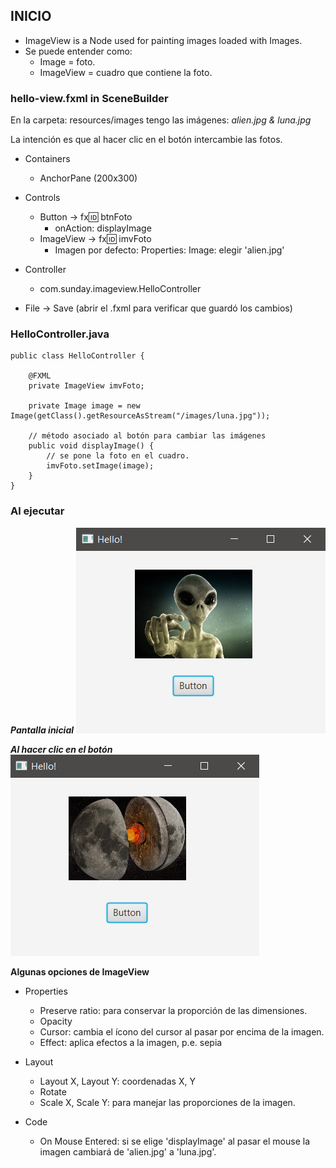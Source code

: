 ## INICIO

- ImageView is a Node used for painting images loaded with Images.
- Se puede entender como:
  - Image = foto.
  - ImageView = cuadro que contiene la foto. 



### hello-view.fxml in SceneBuilder

En la carpeta: resources/images tengo las imágenes: *alien.jpg & luna.jpg*

La intención es que al hacer clic en el botón intercambie las fotos.

- Containers
  - AnchorPane (200x300)
- Controls 
  - Button -> fx:id: btnFoto
    - onAction: displayImage
  - ImageView -> fx:id: imvFoto 
    - Imagen por defecto: Properties: Image: elegir 'alien.jpg'
- Controller
  - com.sunday.imageview.HelloController

- File -> Save (abrir el .fxml para verificar que guardó los cambios)

### HelloController.java

~~~
public class HelloController {

    @FXML
    private ImageView imvFoto;

    private Image image = new Image(getClass().getResourceAsStream("/images/luna.jpg"));

    // método asociado al botón para cambiar las imágenes
    public void displayImage() {
        // se pone la foto en el cuadro.
        imvFoto.setImage(image);
    }
}
~~~

### Al ejecutar

***Pantalla inicial***
![](src/main/resources/images/hello-alien.png)

***Al hacer clic en el botón***
![](src/main/resources/images/hello-luna.png)

**Algunas opciones de ImageView**

- Properties
  - Preserve ratio: para conservar la proporción de las dimensiones.
  - Opacity
  - Cursor: cambia el ícono del cursor al pasar por encima de la imagen.
  - Effect: aplica efectos a la imagen, p.e. sepia

- Layout
  - Layout X, Layout Y: coordenadas X, Y
  - Rotate
  - Scale X, Scale Y: para manejar las proporciones de la imagen.

- Code
  - On Mouse Entered: si se elige 'displayImage' al pasar el mouse la imagen cambiará de 'alien.jpg' a 'luna.jpg'. 
  